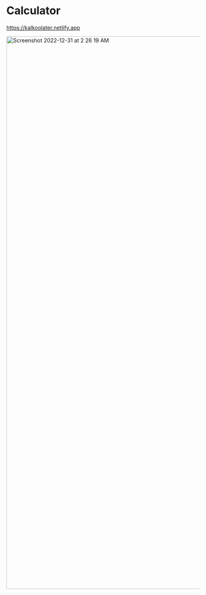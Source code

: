 # Calculator

https://kalkoolater.netlify.app

<img width="1440" alt="Screenshot 2022-12-31 at 2 26 19 AM" src="https://user-images.githubusercontent.com/92316166/210111045-263b2ef9-42a0-43e8-9bfa-cb926a7d91c3.png">

